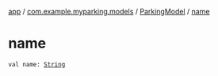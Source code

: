[app](../../index.md) / [com.example.myparking.models](../index.md) / [ParkingModel](index.md) / [name](./name.md)

# name

`val name: `[`String`](https://kotlinlang.org/api/latest/jvm/stdlib/kotlin/-string/index.html)